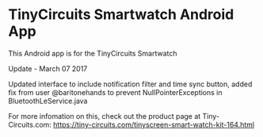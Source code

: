 # TinyCircuits Smartwatch Android App

This Android app is for the TinyCircuits Smartwatch

Update - March 07 2017

Updated interface to include notification filter and time sync button, added fix from user @baritonehands to prevent NullPointerExceptions in BluetoothLeService.java

For more infomation on this, check out the product page at Tiny-Circuits.com:  https://tiny-circuits.com/tinyscreen-smart-watch-kit-164.html

